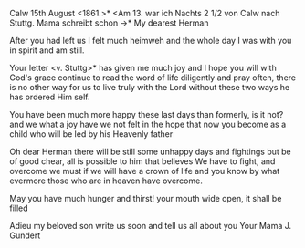  Calw 15th August <1861.>*
 <Am 13. war ich Nachts 2 1/2 von Calw nach Stuttg. Mama schreibt schon ->* 
My dearest Herman

After you had left us I felt much heimweh and the whole day I was with you in spirit and am still.

Your letter <v. Stuttg>* has given me much joy and I hope you will with God's grace continue to read the word of life diligently and pray often, there is no other way for us to live truly with the Lord without these two ways he has ordered Him self.

You have been much more happy these last days than formerly, is it not? and we what a joy have we not felt in the hope that now you become as a child who will be led by his Heavenly father

Oh dear Herman there will be still some unhappy days and fightings but be of good chear, all is possible to him that believes We have to fight, and overcome we must if we will have a crown of life and you know by what evermore those who are in heaven have overcome.

May you have much hunger and thirst! your mouth wide open, it shall be filled

Adieu my beloved son write us soon and tell us all about you  Your Mama J. Gundert
